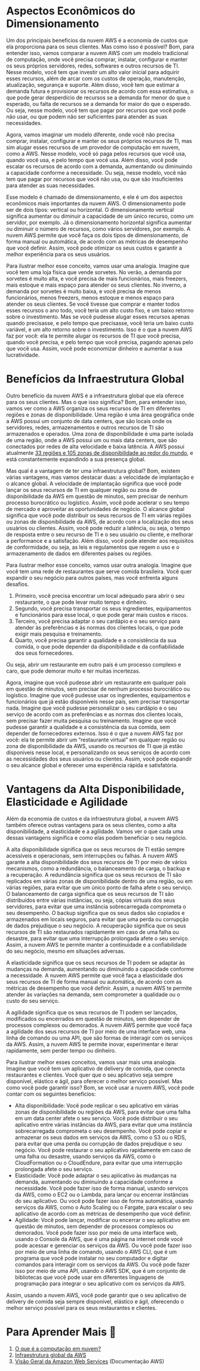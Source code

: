 # Aspectos Econômicos do Dimensionamento 

Um dos principais benefícios da nuvem AWS é a economia de custos que ela proporciona para os seus clientes. Mas como isso é possível? Bom, para entender isso, vamos comparar a nuvem AWS com um modelo tradicional de computação, onde você precisa comprar, instalar, configurar e manter os seus próprios servidores, redes, softwares e outros recursos de TI. Nesse modelo, você tem que investir um alto valor inicial para adquirir esses recursos, além de arcar com os custos de operação, manutenção, atualização, segurança e suporte. Além disso, você tem que estimar a demanda futura e provisionar os recursos de acordo com essa estimativa, o que pode gerar desperdício de recursos se a demanda for menor do que o esperado, ou falta de recursos se a demanda for maior do que o esperado. Ou seja, nesse modelo, você tem que pagar por recursos que você pode não usar, ou que podem não ser suficientes para atender as suas necessidades. 

Agora, vamos imaginar um modelo diferente, onde você não precisa comprar, instalar, configurar e manter os seus próprios recursos de TI, mas sim alugar esses recursos de um provedor de computação em nuvem, como a AWS. Nesse modelo, você só paga pelos recursos que você usa, quando você usa, e pelo tempo que você usa. Além disso, você pode escalar os recursos de acordo com a demanda, aumentando ou diminuindo a capacidade conforme a necessidade. Ou seja, nesse modelo, você não tem que pagar por recursos que você não usa, ou que são insuficientes para atender as suas necessidades. 

Esse modelo é chamado de dimensionamento, e ele é um dos aspectos econômicos mais importantes da nuvem AWS. O dimensionamento pode ser de dois tipos: vertical ou horizontal. O dimensionamento vertical significa aumentar ou diminuir a capacidade de um único recurso, como um servidor, por exemplo. Já o dimensionamento horizontal significa aumentar ou diminuir o número de recursos, como vários servidores, por exemplo. A nuvem AWS permite que você faça os dois tipos de dimensionamento, de forma manual ou automática, de acordo com as métricas de desempenho que você definir. Assim, você pode otimizar os seus custos e garantir a melhor experiência para os seus usuários. 

Para ilustrar melhor esse conceito, vamos usar uma analogia. Imagine que você tem uma loja física que vende sorvetes. No verão, a demanda por sorvetes é muito alta, e você precisa de mais funcionários, mais freezers, mais estoque e mais espaço para atender os seus clientes. No inverno, a demanda por sorvetes é muito baixa, e você precisa de menos funcionários, menos freezers, menos estoque e menos espaço para atender os seus clientes. Se você tivesse que comprar e manter todos esses recursos o ano todo, você teria um alto custo fixo, e um baixo retorno sobre o investimento. Mas se você pudesse alugar esses recursos apenas quando precisasse, e pelo tempo que precisasse, você teria um baixo custo variável, e um alto retorno sobre o investimento. Isso é o que a nuvem AWS faz por você: ela te permite alugar os recursos de TI que você precisa, quando você precisa, e pelo tempo que você precisa, pagando apenas pelo que você usa. Assim, você pode economizar dinheiro e aumentar a sua lucratividade. 

# Benefícios da Infraestrutura Global 

Outro benefício da nuvem AWS é a infraestrutura global que ela oferece para os seus clientes. Mas o que isso significa? Bom, para entender isso, vamos ver como a AWS organiza os seus recursos de TI em diferentes regiões e zonas de disponibilidade. Uma região é uma área geográfica onde a AWS possui um conjunto de data centers, que são locais onde os servidores, redes, armazenamentos e outros recursos de TI são armazenados e operados. Uma zona de disponibilidade é uma parte isolada de uma região, onde a AWS possui um ou mais data centers, que são conectados por redes de alta velocidade e baixa latência. A AWS possui atualmente [33 regiões e 105 zonas de disponibilidade ao redor do mundo](https://aws.amazon.com/pt/about-aws/global-infrastructure), e está constantemente expandindo a sua presença global. 

Mas qual é a vantagem de ter uma infraestrutura global? Bom, existem várias vantagens, mas vamos destacar duas: a velocidade de implantação e o alcance global. A velocidade de implantação significa que você pode lançar os seus recursos de TI em qualquer região ou zona de disponibilidade da AWS em questão de minutos, sem precisar de nenhum processo burocrático ou logístico. Assim, você pode acelerar o seu tempo de mercado e aproveitar as oportunidades de negócio. O alcance global significa que você pode distribuir os seus recursos de TI em várias regiões ou zonas de disponibilidade da AWS, de acordo com a localização dos seus usuários ou clientes. Assim, você pode reduzir a latência, ou seja, o tempo de resposta entre o seu recurso de TI e o seu usuário ou cliente, e melhorar a performance e a satisfação. Além disso, você pode atender aos requisitos de conformidade, ou seja, as leis e regulamentos que regem o uso e o armazenamento de dados em diferentes países ou regiões. 

Para ilustrar melhor esse conceito, vamos usar outra analogia. Imagine que você tem uma rede de restaurantes que serve comida brasileira. Você quer expandir o seu negócio para outros países, mas você enfrenta alguns desafios.

1. Primeiro, você precisa encontrar um local adequado para abrir o seu restaurante, o que pode levar muito tempo e dinheiro. 
1. Segundo, você precisa transportar os seus ingredientes, equipamentos e funcionários para esse local, o que pode gerar mais custos e riscos. 
1. Terceiro, você precisa adaptar o seu cardápio e o seu serviço para atender às preferências e às normas dos clientes locais, o que pode exigir mais pesquisa e treinamento. 
1. Quarto, você precisa garantir a qualidade e a consistência da sua comida, o que pode depender da disponibilidade e da confiabilidade dos seus fornecedores. 

Ou seja, abrir um restaurante em outro país é um processo complexo e caro, que pode demorar muito e ter muitas incertezas. 

Agora, imagine que você pudesse abrir um restaurante em qualquer país em questão de minutos, sem precisar de nenhum processo burocrático ou logístico. Imagine que você pudesse usar os ingredientes, equipamentos e funcionários que já estão disponíveis nesse país, sem precisar transportar nada. Imagine que você pudesse personalizar o seu cardápio e o seu serviço de acordo com as preferências e as normas dos clientes locais, sem precisar fazer muita pesquisa ou treinamento. Imagine que você pudesse garantir a qualidade e a consistência da sua comida, sem depender de fornecedores externos. Isso é o que a nuvem AWS faz por você: ela te permite abrir um “restaurante virtual” em qualquer região ou zona de disponibilidade da AWS, usando os recursos de TI que já estão disponíveis nesse local, e personalizando os seus serviços de acordo com as necessidades dos seus usuários ou clientes. Assim, você pode expandir o seu alcance global e oferecer uma experiência rápida e satisfatória. 

# Vantagens da Alta Disponibilidade, Elasticidade e Agilidade 

Além da economia de custos e da infraestrutura global, a nuvem AWS também oferece outras vantagens para os seus clientes, como a alta disponibilidade, a elasticidade e a agilidade. Vamos ver o que cada uma dessas vantagens significa e como elas podem beneficiar o seu negócio. 

A alta disponibilidade significa que os seus recursos de TI estão sempre acessíveis e operacionais, sem interrupções ou falhas. A nuvem AWS garante a alta disponibilidade dos seus recursos de TI por meio de vários mecanismos, como a redundância, o balanceamento de carga, o backup e a recuperação. A redundância significa que os seus recursos de TI são replicados em várias zonas de disponibilidade dentro de uma região, ou em várias regiões, para evitar que um único ponto de falha afete o seu serviço. O balanceamento de carga significa que os seus recursos de TI são distribuídos entre várias instâncias, ou seja, cópias virtuais dos seus servidores, para evitar que uma instância sobrecarregada comprometa o seu desempenho. O backup significa que os seus dados são copiados e armazenados em locais seguros, para evitar que uma perda ou corrupção de dados prejudique o seu negócio. A recuperação significa que os seus recursos de TI são restaurados rapidamente em caso de uma falha ou desastre, para evitar que uma interrupção prolongada afete o seu serviço. Assim, a nuvem AWS te permite manter a continuidade e a confiabilidade do seu negócio, mesmo em situações adversas. 

A elasticidade significa que os seus recursos de TI podem se adaptar às mudanças na demanda, aumentando ou diminuindo a capacidade conforme a necessidade. A nuvem AWS permite que você faça a elasticidade dos seus recursos de TI de forma manual ou automática, de acordo com as métricas de desempenho que você definir. Assim, a nuvem AWS te permite atender às variações na demanda, sem comprometer a qualidade ou o custo do seu serviço. 

A agilidade significa que os seus recursos de TI podem ser lançados, modificados ou encerrados em questão de minutos, sem depender de processos complexos ou demorados. A nuvem AWS permite que você faça a agilidade dos seus recursos de TI por meio de uma interface web, uma linha de comando ou uma API, que são formas de interagir com os serviços da AWS. Assim, a nuvem AWS te permite inovar, experimentar e iterar rapidamente, sem perder tempo ou dinheiro. 

Para ilustrar melhor esses conceitos, vamos usar mais uma analogia. Imagine que você tem um aplicativo de delivery de comida, que conecta restaurantes e clientes. Você quer que o seu aplicativo seja sempre disponível, elástico e ágil, para oferecer o melhor serviço possível. Mas como você pode garantir isso? Bom, se você usar a nuvem AWS, você pode contar com os seguintes benefícios: 

* Alta disponibilidade: Você pode replicar o seu aplicativo em várias zonas de disponibilidade ou regiões da AWS, para evitar que uma falha em um data center afete o seu serviço. Você pode distribuir o seu aplicativo entre várias instâncias da AWS, para evitar que uma instância sobrecarregada comprometa o seu desempenho. Você pode copiar e armazenar os seus dados em serviços da AWS, como o S3 ou o RDS, para evitar que uma perda ou corrupção de dados prejudique o seu negócio. Você pode restaurar o seu aplicativo rapidamente em caso de uma falha ou desastre, usando serviços da AWS, como o CloudFormation ou o CloudEndure, para evitar que uma interrupção prolongada afete o seu serviço. 
* Elasticidade: Você pode adaptar o seu aplicativo às mudanças na demanda, aumentando ou diminuindo a capacidade conforme a necessidade. Você pode fazer isso de forma manual, usando serviços da AWS, como o EC2 ou o Lambda, para lançar ou encerrar instâncias do seu aplicativo. Ou você pode fazer isso de forma automática, usando serviços da AWS, como o Auto Scaling ou o Fargate, para escalar o seu aplicativo de acordo com as métricas de desempenho que você definir. 
* Agilidade: Você pode lançar, modificar ou encerrar o seu aplicativo em questão de minutos, sem depender de processos complexos ou demorados. Você pode fazer isso por meio de uma interface web, usando o Console da AWS, que é uma página na internet onde você pode acessar e gerenciar os serviços da AWS. Ou você pode fazer isso por meio de uma linha de comando, usando o AWS CLI, que é um programa que você pode instalar no seu computador e digitar comandos para interagir com os serviços da AWS. Ou você pode fazer isso por meio de uma API, usando o AWS SDK, que é um conjunto de bibliotecas que você pode usar em diferentes linguagens de programação para integrar o seu aplicativo com os serviços da AWS. 

Assim, usando a nuvem AWS, você pode garantir que o seu aplicativo de delivery de comida seja sempre disponível, elástico e ágil, oferecendo o melhor serviço possível para os seus restaurantes e clientes.

# Para Aprender Mais 🚀

1. [O que é a computação em nuvem?](https://aws.amazon.com/pt/what-is-cloud-computing)
1. [Infraestrutura global da AWS](https://aws.amazon.com/pt/about-aws/global-infrastructure)
1. [Visão Geral da Amazon Web Services](https://docs.aws.amazon.com/pt_br/whitepapers/latest/aws-overview/introduction.html) (Documentação AWS)